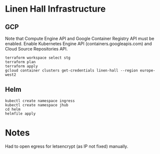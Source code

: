 # Linen Hall Infrastructure

## GCP

Note that Compute Engine API and Google Container Registry API
must be enabled. Enable Kubernetes Engine API (containers.googleapis.com) and
Cloud Source Repositories API.

    terraform workspace select stg
    terraform plan
    terraform apply
    gcloud container clusters get-credentials linen-hall --region europe-west2

## Helm

    kubectl create namespace ingress
    kubectl create namespace jhub
    cd helm
    helmfile apply

# Notes

Had to open egress for letsencrypt (as IP not fixed) manually.
